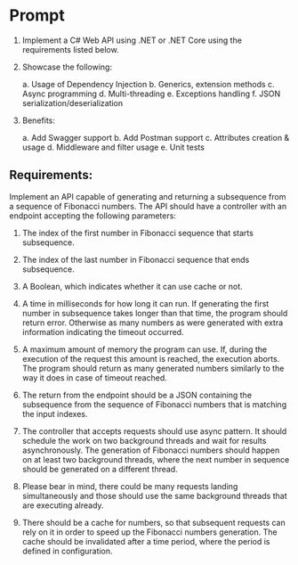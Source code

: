 # Prompt

1. Implement a C# Web API using .NET or .NET Core using the requirements listed below.

2. Showcase the following:

   a. Usage of Dependency Injection
   b. Generics, extension methods
   c. Async programming
   d. Multi-threading
   e. Exceptions handling
   f. JSON serialization/deserialization

3. Benefits:

   a. Add Swagger support
   b. Add Postman support
   c. Attributes creation & usage
   d. Middleware and filter usage
   e. Unit tests

## Requirements:

Implement an API capable of generating and returning a subsequence from a sequence of Fibonacci numbers. The API should have a controller with an endpoint accepting the following parameters:

1. The index of the first number in Fibonacci sequence that starts subsequence.
2. The index of the last number in Fibonacci sequence that ends subsequence.
3. A Boolean, which indicates whether it can use cache or not.
4. A time in milliseconds for how long it can run. If generating the first number in subsequence takes longer than that time, the program should return error. Otherwise as many numbers as were generated with extra information indicating the timeout occurred.
5. A maximum amount of memory the program can use. If, during the execution of the request this amount is reached, the execution aborts. The program should return as many generated numbers similarly to the way it does in case of timeout reached.

6. The return from the endpoint should be a JSON containing the subsequence from the sequence of Fibonacci numbers that is matching the input indexes.

7. The controller that accepts requests should use async pattern.
   It should schedule the work on two background threads and wait for results asynchronously.
   The generation of Fibonacci numbers should happen on at least two background threads, where the next number in sequence should be generated on a different thread.

8. Please bear in mind, there could be many requests landing simultaneously and those should use the same background threads that are executing already.

9. There should be a cache for numbers, so that subsequent requests can rely on it in order to speed up the Fibonacci numbers generation.
   The cache should be invalidated after a time period, where the period is defined in configuration.
